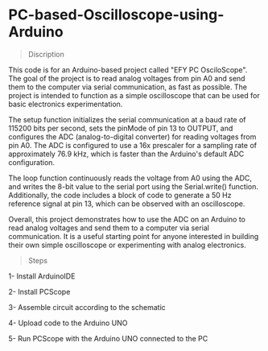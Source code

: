 # PC-based-Oscilloscope-using-Arduino

> Discription

 This code is for an Arduino-based project called "EFY PC OsciloScope". The goal of the project is to read analog voltages from pin A0 and send them to the computer via serial communication, as fast as possible. The project is intended to function as a simple oscilloscope that can be used for basic electronics experimentation.

The setup function initializes the serial communication at a baud rate of 115200 bits per second, sets the pinMode of pin 13 to OUTPUT, and configures the ADC (analog-to-digital converter) for reading voltages from pin A0. The ADC is configured to use a 16x prescaler for a sampling rate of approximately 76.9 kHz, which is faster than the Arduino's default ADC configuration.

The loop function continuously reads the voltage from A0 using the ADC, and writes the 8-bit value to the serial port using the Serial.write() function. Additionally, the code includes a block of code to generate a 50 Hz reference signal at pin 13, which can be observed with an oscilloscope.

Overall, this project demonstrates how to use the ADC on an Arduino to read analog voltages and send them to a computer via serial communication. It is a useful starting point for anyone interested in building their own simple oscilloscope or experimenting with analog electronics.


> Steps

1- Install ArduinoIDE

2- Install PCScope

3- Assemble circuit according to the schematic

4- Upload code to the Arduino UNO

5- Run PCScope with the Arduino UNO connected to the PC
